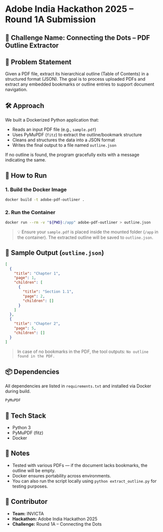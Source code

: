 # Adobe India Hackathon 2025 – Round 1A Submission

## 📌 Challenge Name: Connecting the Dots – PDF Outline Extractor

## 🧠 Problem Statement
Given a PDF file, extract its hierarchical outline (Table of Contents) in a structured format (JSON). The goal is to process uploaded PDFs and extract any embedded bookmarks or outline entries to support document navigation.

## 🛠️ Approach
We built a Dockerized Python application that:
- Reads an input PDF file (e.g., `sample.pdf`)
- Uses PyMuPDF (`fitz`) to extract the outline/bookmark structure
- Cleans and structures the data into a JSON format
- Writes the final output to a file named `outline.json`

If no outline is found, the program gracefully exits with a message indicating the same.

## 🧪 How to Run

### 1. Build the Docker Image
```bash
docker build -t adobe-pdf-outliner .
```

### 2. Run the Container
```bash
docker run --rm -v "${PWD}:/app" adobe-pdf-outliner > outline.json
```

> 💡 Ensure your `sample.pdf` is placed inside the mounted folder (`/app` in the container). The extracted outline will be saved to `outline.json`.

## 📝 Sample Output (`outline.json`)
```json
[
  {
    "title": "Chapter 1",
    "page": 1,
    "children": [
      {
        "title": "Section 1.1",
        "page": 2,
        "children": []
      }
    ]
  },
  {
    "title": "Chapter 2",
    "page": 5,
    "children": []
  }
]
```

> In case of no bookmarks in the PDF, the tool outputs: `No outline found in the PDF.`

## 📦 Dependencies
All dependencies are listed in `requirements.txt` and installed via Docker during build.

```txt
PyMuPDF
```

## 🚀 Tech Stack
- Python 3
- PyMuPDF (fitz)
- Docker

## 📌 Notes
- Tested with various PDFs — if the document lacks bookmarks, the outline will be empty.
- Docker ensures portability across environments.
- You can also run the script locally using `python extract_outline.py` for testing purposes.

## 👤 Contributor
- **Team:** INVICTA
- **Hackathon:** Adobe India Hackathon 2025
- **Challenge:** Round 1A – Connecting the Dots
